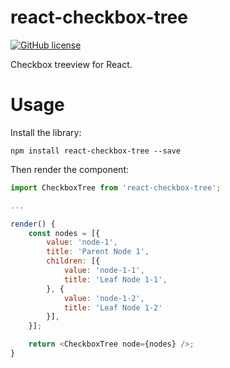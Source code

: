 # react-checkbox-tree

[![GitHub license](https://img.shields.io/badge/license-MIT-blue.svg?style=flat-square)](https://raw.githubusercontent.com/jakezatecky/react-checkbox-tree/master/LICENSE.txt)

Checkbox treeview for React.

# Usage

Install the library:

``` shell
npm install react-checkbox-tree --save
```

Then render the component:

``` javascript
import CheckboxTree from 'react-checkbox-tree';

...

render() {
    const nodes = [{
        value: 'node-1',
        title: 'Parent Node 1',
        children: [{
            value: 'node-1-1',
            title: 'Leaf Node 1-1',
        }, {
            value: 'node-1-2',
            title: 'Leaf Node 1-2'
        }],
    }];

    return <CheckboxTree node={nodes} />;
}
```
